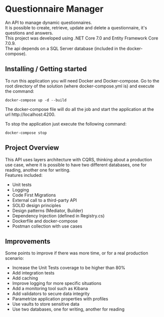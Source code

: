 # Questionnaire Manager
An API to manage dynamic questionnaires. <br>
It is possible to create, retrieve, update and delete a questionnaire, it's questions and answers. <br>
This project was developed using .NET Core 7.0 and Entity Framework Core 7.0.9. <br>
The api depends on a SQL Server database (included in the docker-compose).

## Installing / Getting started
To run this application you will need Docker and Docker-compose. Go to the root directory of the solution (where docker-compose.yml is) and execute the command:
```shell
docker-compose up -d --build
```

The docker-compose file will do all the job and start the application at the url http://localhost:4200.

To stop the application just execute the following command:
```shell
docker-compose stop
```

## Project Overview

This API uses layers architecture with CQRS, thinking about a production use case, where it is possible to have two different databases, one for reading, another one for writing. <br>
Features included:
- Unit tests
- Logging
- Code First Migrations
- External call to a third-party API
- SOLID design principles
- Design patterns (Mediator, Builder)
- Dependency Injection (defined in Registry.cs)
- Dockerfile and docker-compose
- Postman collection with use cases

##  Improvements

Some points to improve if there was more time, or for a real production scenario:
- Increase the Unit Tests coverage to be higher than 80%
- Add integration tests
- Add caching
- Improve logging for more specific situations
- Add a monitoring tool such as Kibana
- Add validators to secure data integrity
- Parametrize application properties with profiles
- Use vaults to store sensitive data
- Use two databases, one for writing, another for reading